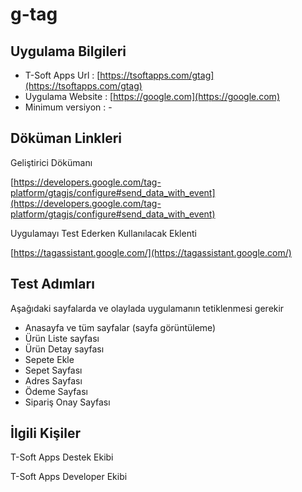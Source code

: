 # g-tag

## Uygulama Bilgileri



- T-Soft Apps Url : [https://tsoftapps.com/gtag](https://tsoftapps.com/gtag)
- Uygulama Website : [https://google.com](https://google.com)
- Minimum versiyon : -

## Döküman Linkleri

Geliştirici Dökümanı 

[https://developers.google.com/tag-platform/gtagjs/configure#send_data_with_event](https://developers.google.com/tag-platform/gtagjs/configure#send_data_with_event)

Uygulamayı Test Ederken Kullanılacak Eklenti

[https://tagassistant.google.com/](https://tagassistant.google.com/)

## Test Adımları

Aşağıdaki sayfalarda ve olaylada uygulamanın tetiklenmesi gerekir

- Anasayfa ve tüm sayfalar (sayfa görüntüleme)
- Ürün Liste sayfası
- Ürün Detay sayfası
- Sepete Ekle
- Sepet Sayfası
- Adres Sayfası
- Ödeme Sayfası
- Sipariş Onay Sayfası


## İlgili Kişiler

T-Soft Apps Destek Ekibi 

T-Soft Apps Developer Ekibi
